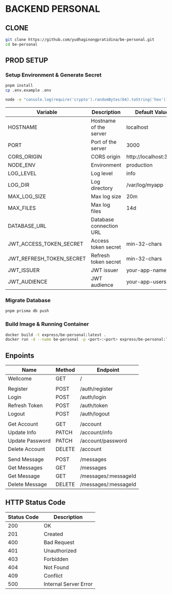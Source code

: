 # BACKEND PERSONAL

## CLONE
```bash
git clone https://github.com/yudhaginongpratidina/be-personal.git
cd be-personal
```

## PROD SETUP

### Setup Environment & Generate Secret

```bash
pnpm install
cp .env.example .env
```

```bash
node -e "console.log(require('crypto').randomBytes(64).toString('hex'))"
```

| Variable                      | Description               | Default Value         |
| ----------------------------- | ------------------------- | --------------------- |
| HOSTNAME                      | Hostname of the server    | localhost             |
| PORT                          | Port of the server        | 3000                  |
| CORS_ORIGIN                   | CORS origin               | http://localhost:3000 |
| NODE_ENV                      | Environment               | production            |
| LOG_LEVEL                     | Log level                 | info                  |
| LOG_DIR                       | Log directory             | /var/log/myapp        |
| MAX_LOG_SIZE                  | Max log size              | 20m                   |
| MAX_FILES                     | Max log files             | 14d                   |
| DATABASE_URL                  | Database connection URL   |                       |
| JWT_ACCESS_TOKEN_SECRET       | Access token secret       | min-32-chars          |
| JWT_REFRESH_TOKEN_SECRET      | Refresh token secret      | min-32-chars          |
| JWT_ISSUER                    | JWT issuer                | your-app-name         |
| JWT_AUDIENCE                  | JWT audience              | your-app-users        |

### Migrate Database

```bash
pnpm prisma db push
```

### Build Image & Running Container

```bash
docker build -t express/be-personal:latest .
docker run -d --name be-personal -p <port>:<port> express/be-personal:latest
```

## Enpoints

| Name                  | Method    | Endpoint              |
| --------------------- | --------- | --------------------- |
| Wellcome              | GET       | /                     |
|                       |           |                       |
| Register              | POST      | /auth/register        |
| Login                 | POST      | /auth/login           |
| Refresh Token         | POST      | /auth/token           |
| Logout                | POST      | /auth/logout          |
|                       |           |                       |
| Get Account           | GET       | /account              |
| Update Info           | PATCH     | /account/info         |
| Update Password       | PATCH     | /account/password     |
| Delete Account        | DELETE    | /account              |
|                       |           |                       |
| Send Message          | POST      | /messages             |
| Get Messages          | GET       | /messages             |
| Get Message           | GET       | /messages/:messageId  |
| Delete Message        | DELETE    | /messages/:messageId  |

## HTTP Status Code

| Status Code | Description                 |
| ----------- | --------------------------- |
| 200         | OK                          |
| 201         | Created                     |
| 400         | Bad Request                 |
| 401         | Unauthorized                |
| 403         | Forbidden                   |
| 404         | Not Found                   |
| 409         | Conflict                    |
| 500         | Internal Server Error       |